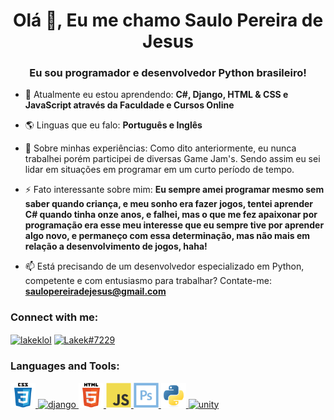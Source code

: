 <h1 align="center">Olá 👋, Eu me chamo Saulo Pereira de Jesus</h1>
<h3 align="center">Eu sou programador e desenvolvedor Python brasileiro!</h3>

- 🌱 Atualmente eu estou aprendendo: **C#, Django, HTML & CSS e JavaScript através da Faculdade e Cursos Online**

- 🌎 Linguas que eu falo: **Português e Inglês**

- 📄 Sobre minhas experiências: Como dito anteriormente, eu nunca trabalhei porém participei de diversas Game Jam's. Sendo assim eu sei lidar em situações em programar em um curto período de tempo.

- ⚡ Fato interessante sobre mim: **Eu sempre amei programar mesmo sem saber quando criança, e meu sonho era fazer jogos, tentei aprender C# quando tinha onze anos, e falhei, mas o que me fez apaixonar por programação era esse meu interesse que eu sempre tive por aprender algo novo, e permaneço com essa determinação, mas não mais em relação a desenvolvimento de jogos, haha!**

- 📫 Está precisando de um desenvolvedor especializado em Python, competente e com entusiasmo para trabalhar? Contate-me: **saulopereiradejesus@gmail.com**

<h3 align="left">Connect with me:</h3>
<p align="left">
<a href="https://instagram.com/lakeklol" target="blank"><img align="center" src="https://raw.githubusercontent.com/rahuldkjain/github-profile-readme-generator/master/src/images/icons/Social/instagram.svg" alt="lakeklol" height="30" width="40" /></a>
<a href="https://discord.gg/Lakek#7229" target="blank"><img align="center" src="https://raw.githubusercontent.com/rahuldkjain/github-profile-readme-generator/master/src/images/icons/Social/discord.svg" alt="Lakek#7229" height="30" width="40" /></a>
</p>

<h3 align="left">Languages and Tools:</h3>
<p align="left"> <a href="https://www.w3schools.com/css/" target="_blank" rel="noreferrer"> <img src="https://raw.githubusercontent.com/devicons/devicon/master/icons/css3/css3-original-wordmark.svg" alt="css3" width="40" height="40"/> </a> <a href="https://www.djangoproject.com/" target="_blank" rel="noreferrer"> <img src="https://cdn.worldvectorlogo.com/logos/django.svg" alt="django" width="40" height="40"/> </a> <a href="https://www.w3.org/html/" target="_blank" rel="noreferrer"> <img src="https://raw.githubusercontent.com/devicons/devicon/master/icons/html5/html5-original-wordmark.svg" alt="html5" width="40" height="40"/> </a> <a href="https://developer.mozilla.org/en-US/docs/Web/JavaScript" target="_blank" rel="noreferrer"> <img src="https://raw.githubusercontent.com/devicons/devicon/master/icons/javascript/javascript-original.svg" alt="javascript" width="40" height="40"/> </a> <a href="https://www.photoshop.com/en" target="_blank" rel="noreferrer"> <img src="https://raw.githubusercontent.com/devicons/devicon/master/icons/photoshop/photoshop-line.svg" alt="photoshop" width="40" height="40"/> </a> <a href="https://www.python.org" target="_blank" rel="noreferrer"> <img src="https://raw.githubusercontent.com/devicons/devicon/master/icons/python/python-original.svg" alt="python" width="40" height="40"/> </a> <a href="https://unity.com/" target="_blank" rel="noreferrer"> <img src="https://www.vectorlogo.zone/logos/unity3d/unity3d-icon.svg" alt="unity" width="40" height="40"/> </a> </p>
